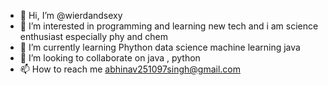 - 👋 Hi, I’m @wierdandsexy 
- 👀 I’m interested in programming and learning new tech and i am science enthusiast especially phy and chem
- 🌱 I’m currently learning Phython data science machine learning java 
- 💞️ I’m looking to collaborate on java , python
- 📫 How to reach me abhinav251097singh@gmail.com

<!---
abhicoder2/abhicoder2 is a ✨ special ✨ repository because its `README.md` (this file) appears on your GitHub profile.
You can click the Preview link to take a look at your changes.
--->
